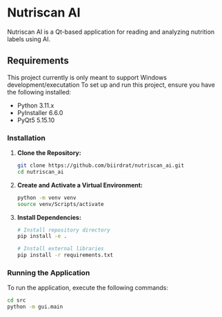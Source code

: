 # Nutriscan AI

Nutriscan AI is a Qt-based application for reading and analyzing nutrition labels using AI.

## Requirements
This project currently is only meant to support Windows development/executation
To set up and run this project, ensure you have the following installed:

- Python 3.11.x
- PyInstaller 6.6.0
- PyQt5 5.15.10

### Installation

1. **Clone the Repository:**

    ```sh
    git clone https://github.com/biirdrat/nutriscan_ai.git
    cd nutriscan_ai
    ```

2. **Create and Activate a Virtual Environment:**

    ```sh
    python -m venv venv
    source venv/Scripts/activate
    ```

3. **Install Dependencies:**

    ```sh
    # Install repository directory
    pip install -e .

    # Install external libraries
    pip install -r requirements.txt
    ```


### Running the Application

To run the application, execute the following commands:

```sh
cd src
python -m gui.main
```
